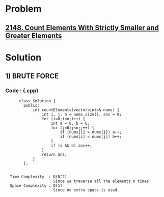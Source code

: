 # Problem

## [2148. Count Elements With Strictly Smaller and Greater Elements](https://leetcode.com/problems/count-elements-with-strictly-smaller-and-greater-elements/)


# Solution 

## 1) BRUTE FORCE

       
      
      
   ### Code : (.cpp)
    
          class Solution {
            public:
                int countElements(vector<int>& nums) {
                    int i, j, n = nums.size(), ans = 0; 
                    for (i=0;i<n;i++) {
                        int a = 0, b = 0;
                        for (j=0;j<n;j++) {
                            if (nums[i] > nums[j]) a++;
                            if (nums[i] < nums[j]) b++;
                        }
                        if (a && b) ans++;
                    }
                    return ans;
                }
            };

 
      Time Complexity  : O(N^2) 
                         Since we traverse all the elements n times
      Space Complexity : O(1)
                         Since no extra space is used.
